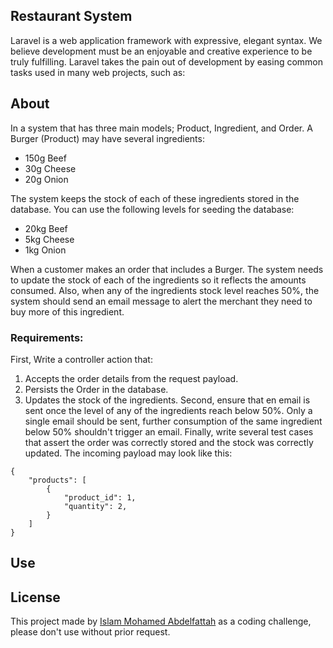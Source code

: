 ## Restaurant System

Laravel is a web application framework with expressive, elegant syntax. We believe development must be an enjoyable and
creative experience to be truly fulfilling. Laravel takes the pain out of development by easing common tasks used in
many web projects, such as:

## About

In a system that has three main models; Product, Ingredient, and Order.
A Burger (Product) may have several ingredients:

- 150g Beef
- 30g Cheese
- 20g Onion

The system keeps the stock of each of these ingredients stored in the database. You can use the following levels for seeding the database:
- 20kg Beef
- 5kg Cheese
- 1kg Onion

When a customer makes an order that includes a Burger. The system needs to update the stock of each of the ingredients so it reflects the amounts consumed.
Also, when any of the ingredients stock level reaches 50%, the system should send an email message to alert the merchant they need to buy more of this ingredient.

### Requirements:
First, Write a controller action that:

1. Accepts the order details from the request payload.
2. Persists the Order in the database.
3. Updates the stock of the ingredients.
   Second, ensure that en email is sent once the level of any of the ingredients reach
   below 50%. Only a single email should be sent, further consumption of the same
   ingredient below 50% shouldn't trigger an email.
   Finally, write several test cases that assert the order was correctly stored and the
   stock was correctly updated.
   The incoming payload may look like this:

```
{
    "products": [
        {
            "product_id": 1,
            "quantity": 2,
        }
    ]
}
```

## Use

[//]: # (TODO)

## License

This project made by [Islam Mohamed Abdelfattah](mailto:IslamM.Abdelfattah@gmail.com) as a coding challenge, 
please don't use without prior request.

